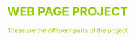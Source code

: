 <h1><span style="color: #99cc00;">WEB PAGE PROJECT</span></h1>

<p><span style="color: #99cc00;">These are the different parts of the project&nbsp;</span></p>

<h2>&nbsp;</h2>
